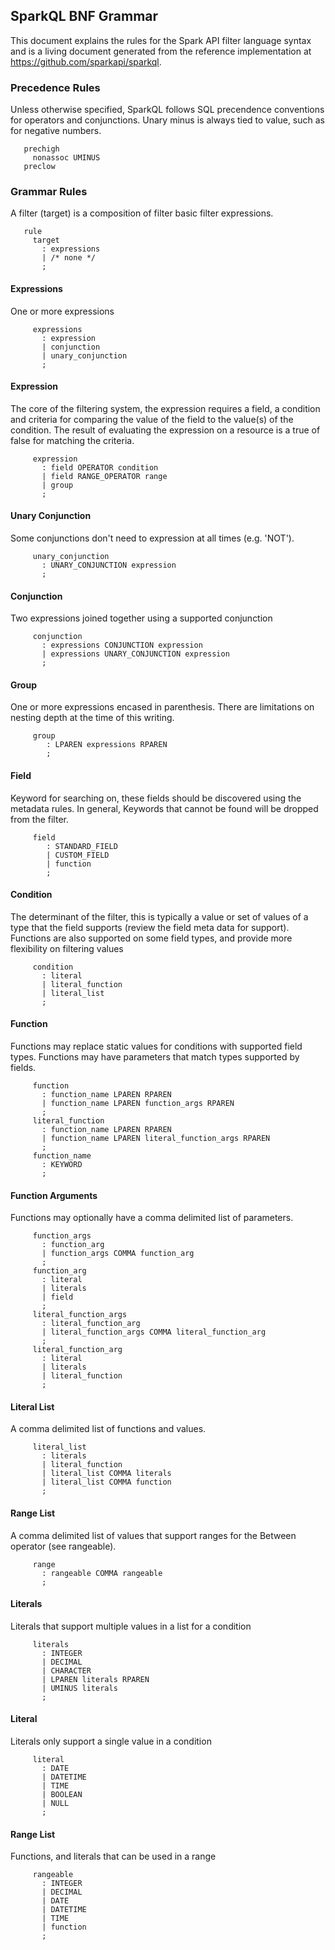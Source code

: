 ## SparkQL BNF Grammar
This document explains the rules for the Spark API filter language syntax and
is a living document generated from the reference implementation at 
https://github.com/sparkapi/sparkql.
### Precedence Rules
Unless otherwise specified, SparkQL follows SQL precendence conventions for 
operators and conjunctions.
Unary minus is always tied to value, such as for negative numbers.


```
   prechigh
     nonassoc UMINUS
   preclow
```

### Grammar Rules
A filter (target) is a composition of filter basic filter expressions.


```
   rule
     target
       : expressions
       | /* none */ 
       ;
```

#### Expressions
One or more expressions


```
     expressions
       : expression
       | conjunction
       | unary_conjunction
       ;
```

#### Expression
The core of the filtering system, the expression requires a field, a condition 
and criteria for comparing the value of the field to the value(s) of the 
condition. The result of evaluating the expression on a resource is a true of 
false for matching the criteria.


```
     expression
       : field OPERATOR condition 
       | field RANGE_OPERATOR range 
       | group
       ;
```

#### Unary Conjunction
Some conjunctions don't need to expression at all times (e.g. 'NOT'). 


```
     unary_conjunction
       : UNARY_CONJUNCTION expression 
       ;  
```

#### Conjunction
Two expressions joined together using a supported conjunction


```
     conjunction
       : expressions CONJUNCTION expression 
       | expressions UNARY_CONJUNCTION expression 
       ;
```

#### Group
One or more expressions encased in parenthesis. There are limitations on nesting depth at the time of this writing.


```
     group
     	: LPAREN expressions RPAREN 
     	;
```

#### Field
Keyword for searching on, these fields should be discovered using the metadata 
rules. In general, Keywords that cannot be found will be dropped from the 
filter.


```
     field
     	: STANDARD_FIELD
     	| CUSTOM_FIELD
     	| function
     	;
```

#### Condition
The determinant of the filter, this is typically a value or set of values of 
a type that the field supports (review the field meta data for support). 
Functions are also supported on some field types, and provide more flexibility
on filtering values


```
     condition
       : literal
       | literal_function
       | literal_list 
       ;
```

#### Function
Functions may replace static values for conditions with supported field 
types. Functions may have parameters that match types supported by 
fields.


```
     function
       : function_name LPAREN RPAREN 
       | function_name LPAREN function_args RPAREN 
       ;
     literal_function
       : function_name LPAREN RPAREN 
       | function_name LPAREN literal_function_args RPAREN 
       ;
     function_name
       : KEYWORD
       ;
```

#### Function Arguments
Functions may optionally have a comma delimited list of parameters.


```
     function_args
       : function_arg
       | function_args COMMA function_arg 
       ;
     function_arg
       : literal
       | literals
       | field 
       ;
     literal_function_args
       : literal_function_arg
       | literal_function_args COMMA literal_function_arg 
       ;
     literal_function_arg
       : literal
       | literals
       | literal_function
       ;
```

#### Literal List
A comma delimited list of functions and values.


```
     literal_list
       : literals
       | literal_function
       | literal_list COMMA literals 
       | literal_list COMMA function 
       ;
```

#### Range List
A comma delimited list of values that support ranges for the Between operator 
(see rangeable).


```
     range                                                                             
       : rangeable COMMA rangeable 
       ;
```

#### Literals
Literals that support multiple values in a list for a condition


```
     literals
       : INTEGER
       | DECIMAL
       | CHARACTER
       | LPAREN literals RPAREN 
       | UMINUS literals 
       ;
```

#### Literal
Literals only support a single value in a condition


```
     literal
       : DATE
       | DATETIME
       | TIME
       | BOOLEAN
       | NULL
       ;
```

#### Range List
Functions, and literals that can be used in a range                                                       


```
     rangeable
       : INTEGER
       | DECIMAL
       | DATE
       | DATETIME
       | TIME
       | function
       ;
```

